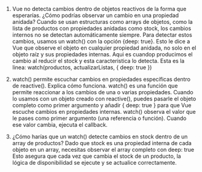 1) Vue no detecta cambios dentro de objetos reactivos de la forma que esperarías. ¿Cómo podrías observar un cambio en una propiedad anidada?
Cuando se usan estructuras como arrays de objetos, como la lista de productos con propiedades anidadas como stock, los cambios internos no se detectan automáticamente siempre.
Para detectar estos cambios, usamos un watch() con la opción {deep: true}. Esto le dice a Vue que observe el objeto en cualquier propiedad anidada, no solo en el objeto raíz y sus propiedades internas. Aqui es cuandop producimos el cambio al reducir el stock y esta caracteristica lo detecta. 
Esta es la linea: watch(productos, actualizarListas, { deep: true })

2) watch() permite escuchar cambios en propiedades específicas dentro de reactive(). Explica cómo funciona.
watch() es una función que permite reaccionar a los cambios de una o varias propiedades. Cuando lo usamos con un objeto creado con reactive(), puedes pasarle el objeto completo como primer argumento y añadir { deep: true } para que Vue escuche cambios en propiedades internas.
watch() observa el valor que le pases como primer argumento (una referencia o función). Cuando ese valor cambia, ejecuta el callback. 

3) ¿Cómo harías que un watch() detecte cambios en stock dentro de un array de productos?
Dado que stock es una propiedad interna de cada objeto en un array, necesitas observar el array completo con deep: true
Esto asegura que cada vez que cambia el stock de un producto, la lógica de disponibilidad se ejecute y se actualice correctamente.